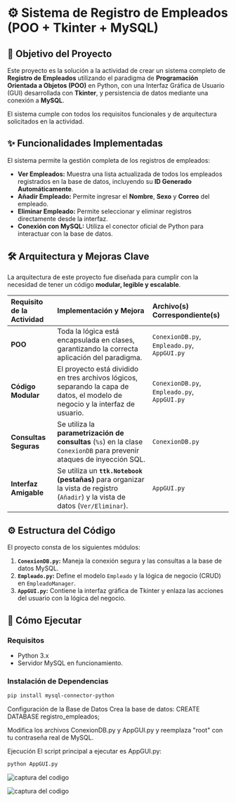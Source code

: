 # ⚙️ Sistema de Registro de Empleados (POO + Tkinter + MySQL)

## 🎯 Objetivo del Proyecto

Este proyecto es la solución a la actividad de crear un sistema completo de **Registro de Empleados** utilizando el paradigma de **Programación Orientada a Objetos (POO)** en Python, con una Interfaz Gráfica de Usuario (GUI) desarrollada con **Tkinter**, y persistencia de datos mediante una conexión a **MySQL**.

El sistema cumple con todos los requisitos funcionales y de arquitectura solicitados en la actividad.

## ✨ Funcionalidades Implementadas

El sistema permite la gestión completa de los registros de empleados:

* **Ver Empleados:** Muestra una lista actualizada de todos los empleados registrados en la base de datos, incluyendo su **ID Generado Automáticamente**.
* **Añadir Empleado:** Permite ingresar el **Nombre**, **Sexo** y **Correo** del empleado.
* **Eliminar Empleado:** Permite seleccionar y eliminar registros directamente desde la interfaz.
* **Conexión con MySQL:** Utiliza el conector oficial de Python para interactuar con la base de datos.

## 🛠️ Arquitectura y Mejoras Clave

La arquitectura de este proyecto fue diseñada para cumplir con la necesidad de tener un código **modular, legible y escalable**.

| Requisito de la Actividad | Implementación y Mejora | Archivo(s) Correspondiente(s) |
| :--- | :--- | :--- |
| **POO** | Toda la lógica está encapsulada en clases, garantizando la correcta aplicación del paradigma. | `ConexionDB.py`, `Empleado.py`, `AppGUI.py` |
| **Código Modular** | El proyecto está dividido en tres archivos lógicos, separando la capa de datos, el modelo de negocio y la interfaz de usuario. | `ConexionDB.py`, `Empleado.py`, `AppGUI.py` |
| **Consultas Seguras** | Se utiliza la **parametrización de consultas** (`%s`) en la clase `ConexionDB` para prevenir ataques de inyección SQL. | `ConexionDB.py` |
| **Interfaz Amigable** | Se utiliza un **`ttk.Notebook` (pestañas)** para organizar la vista de registro (`Añadir`) y la vista de datos (`Ver/Eliminar`). | `AppGUI.py` |

## ⚙️ Estructura del Código

El proyecto consta de los siguientes módulos:

1.  **`ConexionDB.py`:** Maneja la conexión segura y las consultas a la base de datos MySQL.
2.  **`Empleado.py`:** Define el modelo `Empleado` y la lógica de negocio (CRUD) en `EmpleadoManager`.
3.  **`AppGUI.py`:** Contiene la interfaz gráfica de Tkinter y enlaza las acciones del usuario con la lógica del negocio.

## 🚀 Cómo Ejecutar

### Requisitos

* Python 3.x
* Servidor MySQL en funcionamiento.

### Instalación de Dependencias

```bash
pip install mysql-connector-python
```

Configuración de la Base de Datos
Crea la base de datos: CREATE DATABASE registro_empleados;

Modifica los archivos ConexionDB.py y AppGUI.py y reemplaza "root" con tu contraseña real de MySQL.

Ejecución
El script principal a ejecutar es AppGUI.py:

``` bash
python AppGUI.py
```
![captura del codigo](https://1drv.ms/i/c/d6fcfa00104b6485/EfvYIgLs-WdOiBbd_lx_9ncB3Mx-UmHRGnviMSjUIGS4DQ?e=9BVv1c)

![captura del codigo](ruta/a/la/imagen.extensión)

